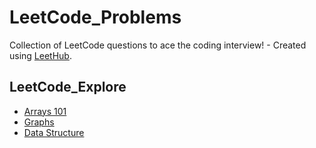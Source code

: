 # LeetCode_Problems
Collection of LeetCode questions to ace the coding interview! - Created using [LeetHub](https://github.com/QasimWani/LeetHub).


## LeetCode_Explore
- [Arrays 101](/./Arrays/README.md)
- [Graphs](/./Graph/README.md)
- [Data Structure](/./Data&#32Structure/README.md)

